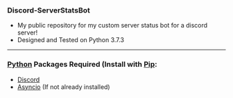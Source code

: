 ### Discord-ServerStatsBot
- My public repository for my custom server status bot for a discord server! 
- Designed and Tested on Python 3.7.3

---

### [Python](https://www.python.org/downloads/) Packages Required (Install with [Pip](https://pip.pypa.io/en/stable/installing/):
- [Discord](https://pypi.org/project/discord.py/)
- [Asyncio](https://pypi.org/project/asyncio/) (If not already installed)
